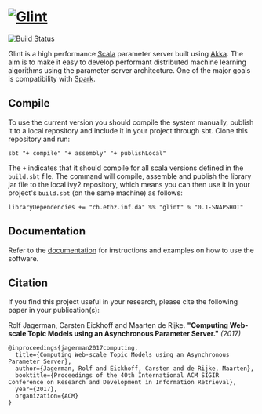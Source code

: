 # [![Glint](https://github.com/rjagerman/glint/wiki/images/glint-logo-small.png "Glint")](https://github.com/rjagerman/glint)
[![Build Status](https://travis-ci.org/rjagerman/glint.svg?branch=add-ci-testing)](https://travis-ci.org/rjagerman/glint)

Glint is a high performance [Scala](http://www.scala-lang.org/) parameter server built using [Akka](http://akka.io/).
The aim is to make it easy to develop performant distributed machine learning algorithms using the parameter server architecture. One of the major goals is compatibility with [Spark](http://spark.apache.org/).

## Compile
To use the current version you should compile the system manually, publish it to a local repository and include it in your project through sbt. Clone this repository and run:

    sbt "+ compile" "+ assembly" "+ publishLocal"

The `+` indicates that it should compile for all scala versions defined in the `build.sbt` file. The command will compile, assemble and publish the library jar file to the local ivy2 repository, which means you can then use it in your project's `build.sbt` (on the same machine) as follows:

    libraryDependencies += "ch.ethz.inf.da" %% "glint" % "0.1-SNAPSHOT"

## Documentation

Refer to the [documentation](http://rjagerman.github.io/glint/) for instructions and examples on how to use the software.

## Citation

If you find this project useful in your research, please cite the following paper in your publication(s):

Rolf Jagerman, Carsten Eickhoff and Maarten de Rijke. **"Computing Web-scale Topic Models using an Asynchronous Parameter Server."** *(2017)*

    @inproceedings{jagerman2017computing,
      title={Computing Web-scale Topic Models using an Asynchronous Parameter Server},
      author={Jagerman, Rolf and Eickhoff, Carsten and de Rijke, Maarten},
      booktitle={Proceedings of the 40th International ACM SIGIR Conference on Research and Development in Information Retrieval},
      year={2017},
      organization={ACM}
    }
